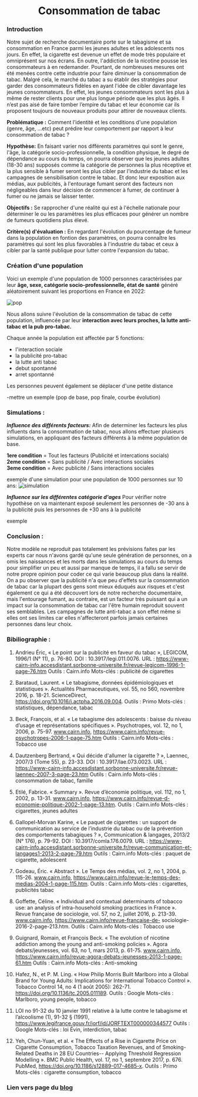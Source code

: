 # <center> Consommation de tabac </center>

### Introduction

Notre sujet de recherche documentaire porte sur le tabagisme et sa consommation en France parmi les jeunes adultes et les adolescents nos jours. En effet, la cigarette est devenue un effet de mode très populaire et omniprésent sur nos écrans.  En outre, l'addiction de la nicotine pousse les consommateurs à en redemander. Pourtant, de nombreuses mesures ont été menées contre cette industrie pour faire diminuer la consommation de tabac. Malgré cela, le marché du tabac a su établir des stratégies pour garder des consommateurs fidèles en ayant l'idée de cibler davantage les jeunes consommateurs. En effet, les jeunes consommateurs sont les plus à même de rester clients pour une plus longue période que les plus âgés. Il n’est pas aisé de faire tomber l’empire du tabac et leur économie car ils proposent toujours de nouveaux produits pour attirer de nouveaux clients. 


**Problématique :** Comment l’identité et les conditions d'une population (genre, âge, ...etc) peut prédire leur comportement par rapport à leur consommation de tabac ? 

**Hypothèse:**
En faisant varier nos différents paramètres qui sont le genre, l'âge, la catégorie socio-professionnelle, la condition physique, le degré de dépendance au cours du temps, on pourra observer que les jeunes adultes (18-30 ans) supposés comme la catégorie de personnes la plus réceptive et la plus sensible à fumer seront les plus cibler par l'industrie du tabac et les campagnes de sensibilisation contre le tabac. Et donc leur exposition aux médias, aux publicités, à l'entourage fumant seront des facteurs non négligeables dans leur décision de commencer à fumer, de continuer à fumer ou ne jamais se laisser tenter. 

**Objectifs :**
Se rapprocher d'une réalité qui est à l'échelle nationale pour déterminer le ou les paramètres les plus efficaces pour générer un nombre de fumeurs quotidiens plus élevé.

**Critère(s) d'évaluation :** En regardant l'évolution du pourcentage de fumeur dans la population en fontion des paramètres, on pourra connaître les paramètres qui sont les plus favorables à l'industrie du tabac et ceux à cibler par la santé publique pour lutter contre l'expansion du tabac.


### Création d'une population
Voici un exemple d'une population de 1000 personnes caractérisées par leur **âge, sexe, catégorie socio-professionnelle, état de santé** généré aléatoirement suivant les proportions en France en 2022:

![pop](https://user-images.githubusercontent.com/96307633/163718816-50fa4b67-a2c3-4514-b322-81b7f3ec04bc.png) 


Nous allons suivre l'évolution de la consommation de tabac de cette population, influencée par leur **interaction avec leurs proches, la lutte anti-tabac et la pub pro-tabac.**

Chaque année la population est affectée par 5 fonctions:
 - l'interaction sociale  
 - la publicité pro-tabac  
 - la lutte anti tabac  
 - debut spontanné  
 - arret spontanné  

Les personnes peuvent également se déplacer d'une petite distance

-mettre un exemple (pop de base, pop finale, courbe évolution)

### Simulations : 

***Influence des différents facteurs:***
Afin de determiner les facteurs les plus influents dans la consommation de tabac, nous allons effectuer plusieurs simulations, en appliquant des facteurs différents à la même population de base.

**1ere condition** = Tout les facteurs (Publicité et intercations socials)  
**2eme condition** = Sans publicité / Avec interactions sociales  
**3eme condition** = Avec publicité / Sans interactions sociales

exemple d'une simulation pour une population de 1000 personnes sur 10 ans:
![simulation](https://user-images.githubusercontent.com/96307633/163889437-6b5d552d-c552-4177-bd05-6b1cbe07d69d.png)

***Influence sur les différentes catégorie d'ages***
Pour vérifier notre hypothèse on va maintenant exposé seulement les personnes de -30 ans à la publicité puis les personnes de +30 ans à la publicité

exemple 

### Conclusion : 
Notre modèle ne reproduit pas totalement les prévisions faites par les experts car nous n'avons gardé qu'une seule génération de personnes, on a omis les naissances et les morts dans les simulations au cours du temps pour simplifier un peu et aussi par manque de temps, il a fallu se servir de notre propre opinion pour coder ce qui varie beaucoup plus dans la réalité.
On a pu observer que la publicité n'a que peu d'effets sur la consommation de tabac car la plupart des gens sont mieux éduqués aux risques et c'est également ce qui a été découvert lors de notre recherche documentaire, mais l'entourage fumant, au contraire, est un facteur très puissant qui a un impact sur la consommation de tabac car l'être humain reproduit souvent ses semblables. Les campagnes de lutte anti-tabac a son effet même si elles ont ses limites car elles n'affecteront parfois jamais certaines personnes dans leur choix. 


### Bibiliographie :
1. Andrieu Éric, « Le point sur la publicité en faveur du tabac », LEGICOM, 1996/1 (N° 11), p. 76-80. DOI : 10.3917/legi.011.0076. URL : https://www-cairn-info.accesdistant.sorbonne-universite.fr/revue-legicom-1996-1-page-76.htm 
Outils : Cairn.info
Mots-clés : publicité de cigarettes 

2. Barataud, Laurent. « Le tabagisme, données épidémiologiques et statistiques ». Actualités Pharmaceutiques, vol. 55, no 560, novembre 2016, p. 18-21. ScienceDirect, https://doi.org/10.1016/j.actpha.2016.09.004.
Outils : Primo 
Mots-clés : statistiques, dépendance, tabac

3. Beck, François, et al. « Le tabagisme des adolescents : baisse du niveau d’usage et représentations spécifiques ». Psychotropes, vol. 12, no 1, 2006, p. 75-97. www.cairn.info, https://www.cairn.info/revue-psychotropes-2006-1-page-75.htm 
Outils : Cairn.info 
Mots-clés : Tobacco use 

4. Dautzenberg Bertrand, « Qui décide d'allumer la cigarette ? », Laennec, 2007/3 (Tome 55), p. 23-33. DOI : 10.3917/lae.073.0023. URL : https://www-cairn-info.accesdistant.sorbonne-universite.fr/revue-laennec-2007-3-page-23.htm 
Outils : Cairn.info 
Mots-clés : consommation de tabac, famille 

5. Etilé, Fabrice. « Summary ». Revue d’économie politique, vol. 112, no 1, 2002, p. 13-31. www.cairn.info, https://www.cairn.info/revue-d-economie-politique-2002-1-page-13.htm.
Outils : Cairn.info 
Mots-clés : cigarettes, jeunes adultes

6. Gallopel-Morvan Karine, « Le paquet de cigarettes : un support de communication au service de l’industrie du tabac ou de la prévention des comportements tabagiques ? », Communication & langages, 2013/2 (N° 176), p. 79-92. DOI : 10.3917/comla.176.0079. URL : https://www-cairn-info.accesdistant.sorbonne-universite.fr/revue-communication-et-langages1-2013-2-page-79.htm 
Outils : Cairn.info 
Mots-clés : paquet de cigarette, adolescent 

7. Godeau, Éric. « Abstract ». Le Temps des médias, vol. 2, no 1, 2004, p. 115-26. www.cairn.info, https://www.cairn.info/revue-le-temps-des-medias-2004-1-page-115.htm.
Outils : Cairn.info
Mots-clés : cigarettes, publicités tabac

8. Goffette, Céline. « Individual and contextual determinants of tobacco use: an analysis of intra-household smoking practices in France ». Revue française de sociologie, vol. 57, no 2, juillet 2016, p. 213-39. www.cairn.info, https://www.cairn.info/revue-francaise-de-
sociologie-2016-2-page-213.htm. 
Outils : Cairn.info 
Mots-clés : Tobacco use 

9. Guignard, Romain, et François Beck. « The evolution of nicotine addiction among the young and anti-smoking policies ». Agora debats/jeunesses, vol. 63, no 1, mars 2013, p. 61-75. www.cairn.info, https://www.cairn.info/revue-agora-debats-jeunesses-2013-1-page-61.htm 
Outils : Cairn.info 
Mots-clés : Anti-smoking

10. Hafez, N., et P. M. Ling. « How Philip Morris Built Marlboro into a Global Brand for Young Adults: Implications for International Tobacco Control ». Tobacco Control 14, no 4 (1 août 2005): 262-71. https://doi.org/10.1136/tc.2005.011189. 
Outils : Google 
Mots-clés : Marlboro, young people, tobacco

11. LOI no 91-32 du 10 janvier 1991 relative à la lutte contre le tabagisme et l’alcoolisme (1), 91-32 § (1991), https://www.legifrance.gouv.fr/jorf/id/JORFTEXT000000344577
Outils : Google 
Mots-clés : loi Évin, interdiction, tabac 

12. Yeh, Chun-Yuan, et al. « The Effects of a Rise in Cigarette Price on Cigarette Consumption, Tobacco Taxation Revenues, and of Smoking-Related Deaths in 28 EU Countries-- Applying Threshold Regression Modelling ». BMC Public Health, vol. 17, no 1, septembre 2017, p. 676. PubMed, https://doi.org/10.1186/s12889-017-4685-x.
Outils : Primo 
Mots-clés : cigarette consumption, tobacco

### Lien vers page du  <a href="https://github.com/are-dynamic-2022-g4/consommation-tabac/blob/gh-pages/blog.md"> blog </a>


 
